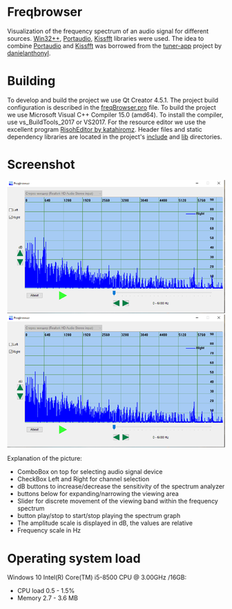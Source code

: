 

  # Freqbrowser
Visualization of the frequency spectrum of an audio signal for different sources.
   [ Win32++](https://win32-framework.sourceforge.net), [Portaudio](https://github.com/PortAudio/portaudio), [Kissfft](https://github.com/mborgerding/kissfft) libraries were used. The idea to combine [Portaudio](https://github.com/PortAudio/portaudio) and [Kissfft](https://github.com/mborgerding/kissfft) was borrowed from the [tuner-app](https://github.com/danielanthonyl/tuner-app) project by [danielanthonyl](https://github.com/danielanthonyl).
   

# Building

   To develop and build the project we use Qt Creator 4.5.1. The project build configuration is described in the [freqBrowser.pro](https://github.com/serg2n/freqBrowser/blob/main/freqBrowser/freqBrowser.pro)  file. To build the project we use Microsoft Visual C++ Compiler 15.0 (amd64).
   To install the compiler, use vs_BuildTools_2017 or VS2017. For the resource editor we use the excellent program [RisohEditor by katahiromz](https://github.com/katahiromz/RisohEditor).
   Header files and static dependency libraries are located in the project's [include](https://github.com/serg2n/freqBrowser/tree/main/include) and [lib](https://github.com/serg2n/freqBrowser/tree/main/lib) directories.


# Screenshot
![](img/screen.png)
![](https://github.com/serg2n/freqBrowser/blob/main/img/screen.PNG)

Explanation of the picture:


* ComboBox on top for selecting audio signal device
* CheckBox Left and Right for channel selection
* dB buttons to increase/decrease the sensitivity of the spectrum analyzer
* buttons below for expanding/narrowing the viewing area
* Slider for discrete movement of the viewing band within the frequency spectrum
* button play/stop to start/stop playing the spectrum graph
* The amplitude scale is displayed in dB, the values ​​are relative
* Frequency scale in Hz

# Operating system load
Windows 10 
Intel(R) Core(TM) i5-8500 CPU @ 3.00GHz /16GB:


* CPU load 0.5 - 1.5%
* Memory 2.7 - 3.6 MB